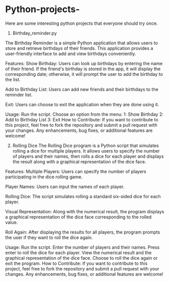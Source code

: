 # Python-projects-
Here are some interesting python projects that everyone should try once. 

1. Birthday_reminder.py

The Birthday Reminder is a simple Python application that allows users to store and retrieve birthdays of their friends. This application provides a user-friendly interface to add and view birthdays conveniently.

Features:
Show Birthday: Users can look up birthdays by entering the name of their friend. If the friend's birthday is stored in the app, it will display the corresponding date; otherwise, it will prompt the user to add the birthday to the list.

Add to Birthday List: Users can add new friends and their birthdays to the reminder list.

Exit: Users can choose to exit the application when they are done using it.

Usage:
Run the script.
Choose an option from the menu:
1: Show Birthday
2: Add to Birthday List
3: Exit
How to Contribute:
If you want to contribute to this project, feel free to fork the repository and submit a pull request with your changes. Any enhancements, bug fixes, or additional features are welcome!


2. Rolling Dice
The Rolling Dice program is a Python script that simulates rolling a dice for multiple players. It allows users to specify the number of players and their names, then rolls a dice for each player and displays the result along with a graphical representation of the dice face.

Features:
Multiple Players: Users can specify the number of players participating in the dice rolling game.

Player Names: Users can input the names of each player.

Rolling Dice: The script simulates rolling a standard six-sided dice for each player.

Visual Representation: Along with the numerical result, the program displays a graphical representation of the dice face corresponding to the rolled value.

Roll Again: After displaying the results for all players, the program prompts the user if they want to roll the dice again.

Usage:
Run the script.
Enter the number of players and their names.
Press enter to roll the dice for each player.
View the numerical result and the graphical representation of the dice face.
Choose to roll the dice again or exit the program.
How to Contribute:
If you want to contribute to this project, feel free to fork the repository and submit a pull request with your changes. Any enhancements, bug fixes, or additional features are welcome!
